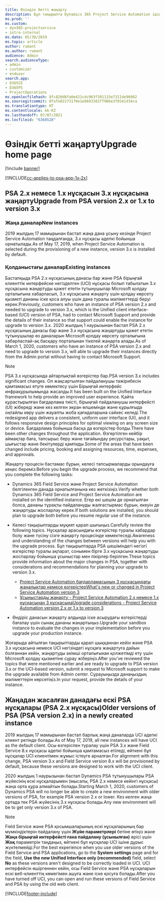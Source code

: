 ```yaml
---
title: Өзіндік бетті жаңарту
description: Бұл тақырыпта Dynamics 365 Project Service Automation ішіндегі жаңа және өзгертілген мүмкіндіктері және ең жаңа нұсқаны жаңартуға арналған процесс туралы маңызды ақпаратты қайдан табуға болатыны көрсетілген.
ms.prod: ''
ms.custom:
- dyn365-projectservice
- intro-internal
ms.date: 05/30/2019
ms.topic: article
author: rumant
ms.author: rumant
audience: Admin
search.audienceType:
- admin
- customizer
- enduser
search.app:
- D365CE
- D365PS
- ProjectOperations
ms.openlocfilehash: 8fc820d8fa0e421cdc963f391133e7311de96982
ms.sourcegitcommit: 0fafe022731f0e1e8693382ff906e3f8541d34ca
ms.translationtype: HT
ms.contentlocale: kk-KZ
ms.lasthandoff: 07/07/2021
ms.locfileid: "6368528"
---
```

# <a name="upgrade-home-page"></a><span data-ttu-id="375af-103">Өзіндік бетті жаңарту</span><span class="sxs-lookup"><span data-stu-id="375af-103">Upgrade home page</span></span>

[!include [banner](../includes/psa-now-project-operations.md)]

[!INCLUDE[cc-applies-to-psa-app-1x-2x](../includes/cc-applies-to-psa-app-1x-2x.md)]

## <a name="upgrade-from-psa-version-2x-or-1x-to-version-3x"></a><span data-ttu-id="375af-104">PSA 2.x немесе 1.x нұсқасын 3.x нұсқасына жаңарту</span><span class="sxs-lookup"><span data-stu-id="375af-104">Upgrade from PSA version 2.x or 1.x to version 3.x</span></span>

### <a name="new-instances"></a><span data-ttu-id="375af-105">Жаңа даналар</span><span class="sxs-lookup"><span data-stu-id="375af-105">New instances</span></span>

<span data-ttu-id="375af-106">2019 жылдың 17 мамырынан бастап жаңа дана ұсыну кезінде Project Service Automation таңдалғанда, 3.x нұсқасы әдепкі бойынша орнатылады.</span><span class="sxs-lookup"><span data-stu-id="375af-106">As of May 17, 2019, when Project Service Automation is selected during the provisioning of a new instance, version 3.x is installed by default.</span></span>

### <a name="existing-instances"></a><span data-ttu-id="375af-107">Қолданыстағы даналар</span><span class="sxs-lookup"><span data-stu-id="375af-107">Existing instances</span></span>

<span data-ttu-id="375af-108">Бастапқыда PSA 2.x нұсқасының данасы бар және PSA бірыңғай клиенттік интерфейске негізделген (UCI) нұсқасы болып табылатын 3.x нұсқасына жаңартуды қажет ететін тұтынушылар Microsoft қолдау орталығына хабарласып, 3.x нұсқасына жаңарту үшін қолдау көрсету қызметі дананы іске қоса алуы үшін дана туралы мәліметтерді беруі керек.</span><span class="sxs-lookup"><span data-stu-id="375af-108">Previously, customers who have an instance of PSA version 2.x and needed to upgrade to version 3.x, which is the Unified client interface-based (UCI) version of PSA, had to contact Microsoft Support and provide the details of their instance so that support could enable the instance for upgrade to version 3.x.</span></span> <span data-ttu-id="375af-109">2020 жылдың 1 наурызынан бастап PSA 2.x нұсқасының данасы бар және 3.x нұсқасына жаңартуды қажет ететін тұтынушылар өз даналарын Microsoft қолдау көрсету орталығына хабарласпай-ақ басқару порталынан тікелей жаңарта алады.</span><span class="sxs-lookup"><span data-stu-id="375af-109">As of March 1, 2020, customers who have an instance of PSA version 2.x and need to upgrade to version 3.x, will able to upgrade their instances directly from the Admin portal without having to contact Microsoft Support.</span></span>  

> [!NOTE]
> <span data-ttu-id="375af-110">PSA 3.x нұсқасында айтарлықтай өзгерістер бар.</span><span class="sxs-lookup"><span data-stu-id="375af-110">PSA version 3.x includes significant changes.</span></span> <span data-ttu-id="375af-111">Ол жақсартылған пайдаланушы тәжірибесін қамтамасыз етуге көмектесу үшін Бірыңғай интерфейс инфрақұрылымында жасалды.</span><span class="sxs-lookup"><span data-stu-id="375af-111">It has been built on the Unified Interface framework to help provide an improved user experience.</span></span> <span data-ttu-id="375af-112">Қайта құрастырылған бағдарлама тиісті, бірыңғай пайдаланушы интерфейсті (UI) жібереді және кез келген экран өлшемінде және құрылғыда оңтайлы көру үшін жауапты жоба қағидаларына сәйкес келеді.</span><span class="sxs-lookup"><span data-stu-id="375af-112">The redesigned app delivers a consistent, uniform user interface (UI), and it follows responsive design principles for optimal viewing on any screen size or device.</span></span> <span data-ttu-id="375af-113">Бағдарлама бойынша басқа да өзгерістер болды.</span><span class="sxs-lookup"><span data-stu-id="375af-113">There have been other changes throughout the application.</span></span> <span data-ttu-id="375af-114">Өзгертілген кейбір аймақтар баға, тапсырыс беру және тағайындау ресурстары, уақыт, шығыстар және бекітулерді қамтиды.</span><span class="sxs-lookup"><span data-stu-id="375af-114">Some of the areas that have been changed include pricing, booking and assigning resources, time, expenses, and approvals.</span></span>

<span data-ttu-id="375af-115">Жаңарту процесін бастамас бұрын, келесі тапсырмаларды орындауға кеңес береміз:</span><span class="sxs-lookup"><span data-stu-id="375af-115">Before you begin the upgrade process, we recommend that you complete the following tasks:</span></span>

- <span data-ttu-id="375af-116">Dynamics 365 Field Service және Project Service Automation белгіленген данада орнатылғанына көз жеткізіңіз.</span><span class="sxs-lookup"><span data-stu-id="375af-116">Verify whether both Dynamics 365 Field Service and Project Service Automation are installed on the identified instance.</span></span> <span data-ttu-id="375af-117">Егер екі шешім де орнатылған болса, дананы тұрақты пайдалануды жалғастырмас бұрын, екеуін де жаңартуды жоспарлау керек.</span><span class="sxs-lookup"><span data-stu-id="375af-117">If both solutions are installed, you should plan to upgrade both before you resume regular use of the instance.</span></span>
- <span data-ttu-id="375af-118">Келесі тақырыптарды мұқият қарап шығыңыз.</span><span class="sxs-lookup"><span data-stu-id="375af-118">Carefully review the following topics.</span></span> <span data-ttu-id="375af-119">Нұсқалар арасындағы өзгерістер туралы хабардар болу және түсіну сізге жаңарту процесінде көмектеседі.</span><span class="sxs-lookup"><span data-stu-id="375af-119">Awareness and understanding of the changes between versions will help you with the upgrade process.</span></span> <span data-ttu-id="375af-120">Бұл тақырыптарда PSА шешіміндегі негізгі өзгерістер туралы ақпарат, сонымен бірге 3.x нұсқасына жаңартуды жоспарлау бойынша ұсыныстар мен пікірлер берілген.</span><span class="sxs-lookup"><span data-stu-id="375af-120">These topics provide information about the major changes in PSA, together with considerations and recommendations for planning your upgrade to version 3.x.</span></span>

    - [<span data-ttu-id="375af-121">Project Service Automation бағдарламасының 3 нұсқасындағы жаңалықтар немесе өзгерістер</span><span class="sxs-lookup"><span data-stu-id="375af-121">What's new or changed in Project Service Automation version 3</span></span>](whats-new-changed-v3.md)
    - [<span data-ttu-id="375af-122">Ұсыныстарды жаңарту - Project Service Automation 2.x немесе 1.x нұсқасынан 3 нұсқасына</span><span class="sxs-lookup"><span data-stu-id="375af-122">Upgrade considerations - Project Service Automation version 2.x or 1.x to version 3</span></span>](upgrade-v3.md)

- <span data-ttu-id="375af-123">Өндіріс данасын жаңарту алдында іске асырудағы өзгерістерді бағалау үшін сынақ дананы жаңартыңыз.</span><span class="sxs-lookup"><span data-stu-id="375af-123">Upgrade your sandbox instance to evaluate the changes in your implementation before you upgrade your production instance.</span></span>

<span data-ttu-id="375af-124">Жоғарыда айтылған тақырыптарды қарап шыққаннан кейін және PSA 3.x нұсқасына немесе UCI негізіндегі нұсқаға жаңартуға дайын болғаннан кейін, жаңартуды әкімші орталығынан қолжетімді ету үшін Microsoft қолдау қызметіне сұрау жіберіңіз.</span><span class="sxs-lookup"><span data-stu-id="375af-124">After you've reviewed the topics that were mentioned earlier and are ready to upgrade to PSA version 3.x or the UCI-based version, submit a request to Microsoft support to make the upgrade available from Admin center.</span></span> <span data-ttu-id="375af-125">Сұрауыңызда данаңыздың мәліметтерін көрсетіңіз.</span><span class="sxs-lookup"><span data-stu-id="375af-125">In your request, provide the details of your instance.</span></span>

## <a name="older-versions-of-psa-psa-version-2x-in-a-newly-created-instance"></a><span data-ttu-id="375af-126">Жаңадан жасалған данадағы ескі PSA нұсқалары (PSA 2.x нұсқасы)</span><span class="sxs-lookup"><span data-stu-id="375af-126">Older versions of PSA (PSA version 2.x) in a newly created instance</span></span>

<span data-ttu-id="375af-127">2019 жылдың 17 мамырынан бастап барлық жаңа даналарда UCI әдепкі клиент ретінде болады.</span><span class="sxs-lookup"><span data-stu-id="375af-127">As of May 17, 2019, all new instances will have UCI as the default client.</span></span> <span data-ttu-id="375af-128">Осы өзгеріспен туралау үшін PSA 3.x және Field Service 8.x нұсқасы әдепкі бойынша қамтамасыз етіледі, өйткені бұл нұсқалар UCI клиентімен жұмыс істеуге арналған.</span><span class="sxs-lookup"><span data-stu-id="375af-128">For alignment with this change, PSA version 3.x and Field Service version 8.x will be provisioned by default, because these versions are designed to work with the UCI client.</span></span>

<span data-ttu-id="375af-129">2020 жылдың 1 наурызынан бастап Dynamics PSA тұтынушылары PSA жүйесінің ескі нұсқаларымен (мысалы, PSA 2.x немесе кейінгі нұсқасы) жаңа орта құра алмайтын болады.</span><span class="sxs-lookup"><span data-stu-id="375af-129">Starting March 1, 2020, customers of Dynamics PSA will no longer be able to create a new environment with older versions of PSA, for example PSA version 2.x or lower.</span></span> <span data-ttu-id="375af-130">Кез келген жаңа ортада тек PSA жүйесінің 3.x нұсқасы болады.</span><span class="sxs-lookup"><span data-stu-id="375af-130">Any new environment will be to get only version 3.x of PSA.</span></span>

> [!NOTE]
> <span data-ttu-id="375af-131">Field Service және PSA қосымшаларының ескі нұсқаларының бар мүмкіндіктерін пайдалану үшін **Жүйе параметрлері** бетіне өтіңіз және **Жаңа бірыңғай интерфейсті ғана пайдалану (ұсынылған)** өрісі үшін **Жоқ** параметрін таңдаңыз, өйткені бұл нұсқалар UCI ішіне дұрыс жүктелмейді.</span><span class="sxs-lookup"><span data-stu-id="375af-131">For the best experience when you use older versions of the Field Service and PSA applications, go to the **System settings** page and for the field, **Use the new Unified Interface only (recommended)** field, select **No** as these versions aren't designed to be correctly loaded in UCI.</span></span> <span data-ttu-id="375af-132">UCI интерфейсін өшіргеннен кейін, осы Field Service және PSA нұсқаларын ескі веб-клиенттің көмегімен ашуға және іске қосуға болады.</span><span class="sxs-lookup"><span data-stu-id="375af-132">After you have turned off UCI, you can open and run these versions of Field Service and PSA by using the old web client.</span></span> 


[!INCLUDE[footer-include](../includes/footer-banner.md)]